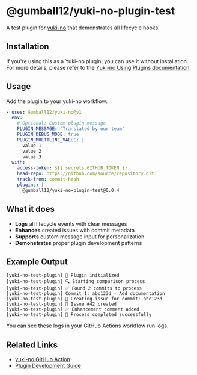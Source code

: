 # @gumball12/yuki-no-plugin-test

A test plugin for [yuki-no](https://github.com/Gumball12/yuki-no) that demonstrates all lifecycle hooks.

## Installation

If you're using this as a Yuki-no plugin, you can use it without installation. For more details, please refer to the [Yuki-no Using Plugins documentation](https://github.com/Gumball12/yuki-no/blob/main/docs/PLUGINS.md#using-plugins).

## Usage

Add the plugin to your yuki-no workflow:

```yaml
- uses: Gumball12/yuki-no@v1
  env:
    # Optional: Custom plugin message
    PLUGIN_MESSAGE: 'Translated by our team'
    PLUGIN_DEBUG_MODE: true
    PLUGIN_MULTILINE_VALUE: |
      value 1
      value 2
      value 3
  with:
    access-token: ${{ secrets.GITHUB_TOKEN }}
    head-repo: https://github.com/source/repository.git
    track-from: commit-hash
    plugins: |
      @gumball12/yuki-no-plugin-test@0.0.4
```

## What it does

- **Logs** all lifecycle events with clear messages
- **Enhances** created issues with commit metadata
- **Supports** custom message input for personalization
- **Demonstrates** proper plugin development patterns

## Example Output

```
[yuki-no-test-plugin] 🚀 Plugin initialized
[yuki-no-test-plugin] 🔍 Starting comparison process
[yuki-no-test-plugin] ✅ Found 2 commits to process
[yuki-no-test-plugin] Commit 1: abc123d - Add documentation
[yuki-no-test-plugin] 📝 Creating issue for commit: abc123d
[yuki-no-test-plugin] 🎉 Issue #42 created
[yuki-no-test-plugin] ✅ Enhancement comment added
[yuki-no-test-plugin] 🏁 Process completed successfully
```

You can see these logs in your GitHub Actions workflow run logs.

## Related Links

- [yuki-no GitHub Action](https://github.com/Gumball12/yuki-no)
- [Plugin Development Guide](https://github.com/Gumball12/yuki-no/blob/main/docs/PLUGINS.md)
